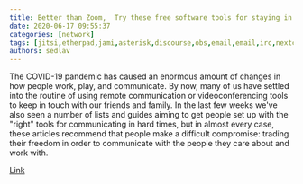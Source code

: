 ```yaml
---
title: Better than Zoom,  Try these free software tools for staying in touch
date: 2020-06-17 09:55:37
categories: [network]
tags: [jitsi,etherpad,jami,asterisk,discourse,obs,email,email,irc,nextcloud]
authors: sedlav
---
```


The COVID-19 pandemic has caused an enormous amount of changes in how people work, play, and communicate. By now, many of us have settled into the routine of using remote communication or videoconferencing tools to keep in touch with our friends and family. In the last few weeks we've also seen a number of lists and guides aiming to get people set up with the "right" tools for communicating in hard times, but in almost every case, these articles recommend that people make a difficult compromise: trading their freedom in order to communicate with the people they care about and work with.

[Link](https://www.fsf.org/blogs/community/better-than-zoom-try-these-free-software-tools-for-staying-in-touch)
